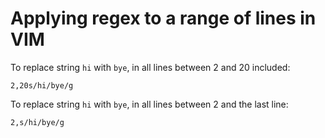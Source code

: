 # Applying regex to a range of lines in VIM

To replace string `hi` with `bye`, in all lines between 2 and 20 included:

```vim
2,20s/hi/bye/g
```

To replace string `hi` with `bye`, in all lines between 2 and the last line:

```vim
2,s/hi/bye/g
```
